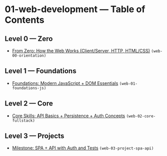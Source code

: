 # 01-web-development — Table of Contents

## Level 0 — Zero

- [From Zero: How the Web Works (Client/Server, HTTP, HTML/CSS)](web-00-orientation.md) `(web-00-orientation)`

## Level 1 — Foundations

- [Foundations: Modern JavaScript + DOM Essentials](web-01-foundations-js.md) `(web-01-foundations-js)`

## Level 2 — Core

- [Core Skills: API Basics + Persistence + Auth Concepts](web-02-core-fullstack.md) `(web-02-core-fullstack)`

## Level 3 — Projects

- [Milestone: SPA + API with Auth and Tests](web-03-project-spa-api.md) `(web-03-project-spa-api)`
